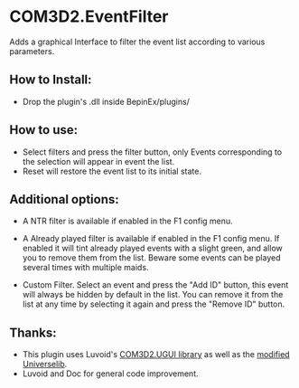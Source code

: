 # COM3D2.EventFilter

Adds a graphical Interface to filter the event list according to various parameters.

## How to Install:
- Drop the plugin's .dll inside BepinEx/plugins/

## How to use:
- Select filters and press the filter button, only Events corresponding to the selection will appear in event the list.
- Reset will restore the event list to its initial state.

## Additional options:
- A NTR filter is available if enabled in the F1 config menu.
- A Already played filter is available if enabled in the F1 config menu.
  If enabled it will tint already played events with a slight green, and allow you to remove them from the list. Beware some events can be played several times with multiple maids.

- Custom Filter. Select an event and press the "Add ID" button, this event will always be hidden by default in the list. You can remove it from the list at any time by selecting it again and press the "Remove ID" button.

## Thanks:
- This plugin uses Luvoid's [COM3D2.UGUI library](https://github.com/luvoid/CM3D2.UGUI) as well as the [modified Universelib](https://github.com/luvoid/UniverseUGUI).
- Luvoid and Doc for general code improvement.
